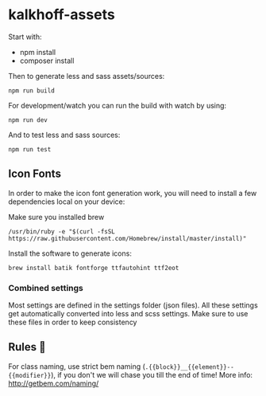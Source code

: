 # kalkhoff-assets


Start with:

- npm install
- composer install

Then to generate less and sass assets/sources:

`npm run build`

For development/watch you can run the build with watch by using:

`npm run dev`

And to test less and sass sources:

`npm run test`

## Icon Fonts

In order to make the icon font generation work, you will need to install a few dependencies local on your device:

Make sure you installed brew

`/usr/bin/ruby -e "$(curl -fsSL https://raw.githubusercontent.com/Homebrew/install/master/install)"`

Install the software to generate icons:

`brew install batik fontforge ttfautohint ttf2eot`


### Combined settings

Most settings are defined in the settings folder (json files). All these settings get automatically converted into less and scss settings. Make sure to
use these files in order to keep consistency

## Rules 🤡
For class naming, use strict bem naming (`.{{block}}__{{element}}--{{modifier}}`), if you don't we will chase you till the end of time! More info: http://getbem.com/naming/
